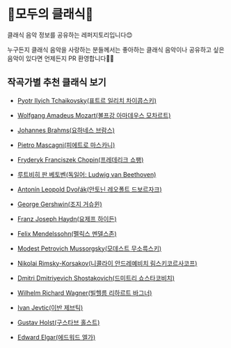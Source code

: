 # 🎵모두의 클래식🎺

클래식 음악 정보를 공유하는 레퍼지토리입니다😊

누구든지 클래식 음악을 사랑하는 분들께서는 좋아하는 클래식 음악이나 공유하고 싶은 음악이 있다면 언제든지 PR 환영합니다🙌🏻

## 작곡가별 추천 클래식 보기

- [Pyotr Ilyich Tchaikovsky(표트르 일리치 차이콥스키)](https://github.com/hshine1226/moc/blob/main/composers/thcaikovsky.md)

- [Wolfgang Amadeus Mozart(볼프강 아마데우스 모차르트)](https://github.com/hshine1226/moc/blob/main/composers/mozart.md)

- [Johannes Brahms(요하네스 브람스)](https://github.com/hshine1226/moc/blob/main/composers/brahms.md)

- [Pietro Mascagni(피에트로 마스카니)](https://github.com/hshine1226/moc/blob/main/composers/mascagni.md)

- [Fryderyk Franciszek Chopin(프레데리크 쇼팽)](https://github.com/hshine1226/moc/blob/main/composers/chopin.md)

- [루트비히 판 베토벤(독일어: Ludwig van Beethoven)](https://github.com/hshine1226/moc/blob/main/composers/beethoven.md)

- [Antonín Leopold Dvořák(안토닌 레오폴트 드보르자크)](https://github.com/hshine1226/moc/blob/main/composers/dvorak.md)

- [George Gershwin(조지 거슈윈)](https://github.com/hshine1226/moc/blob/main/composers/gershwin.md)

- [Franz Joseph Haydn(요제프 하이든)](https://github.com/hshine1226/moc/blob/main/composers/haydn.md)

- [Felix Mendelssohn(펠릭스 멘델스존)](https://github.com/hshine1226/moc/blob/main/composers/mendelssohn.md)

- [Modest Petrovich Mussorgsky(모데스트 무소륵스키)](https://github.com/hshine1226/moc/blob/main/composers/mussorgsky.md)

- [Nikolai Rimsky-Korsakov(니콜라이 안드레예비치 림스키코르사코프)](https://github.com/hshine1226/moc/blob/main/composers/rimsky.md)

- [Dmitri Dmitriyevich Shostakovich(드미트리 쇼스타코비치)](https://github.com/hshine1226/moc/blob/main/composers/shostakovich.md)

- [Wilhelm Richard Wagner(빌헬름 리하르트 바그너)](https://github.com/hshine1226/moc/blob/main/composers/wagner.md)

- [Ivan Jevtic(이반 제브틱)](https://github.com/hshine1226/moc/blob/main/composers/jevtic.md)

- [Gustav Holst(구스타브 홀스트)](https://github.com/hshine1226/moc/blob/main/composers/holst.md)

- [Edward Elgar(에드워드 엘가)](https://github.com/hshine1226/moc/blob/main/composers/elgar.md)
